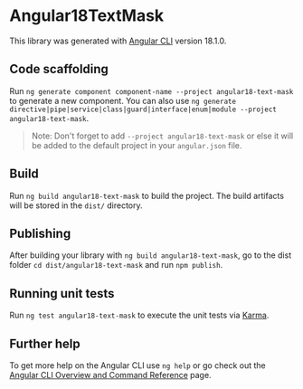 # Angular18TextMask

This library was generated with [Angular CLI](https://github.com/angular/angular-cli) version 18.1.0.

## Code scaffolding

Run `ng generate component component-name --project angular18-text-mask` to generate a new component. You can also use `ng generate directive|pipe|service|class|guard|interface|enum|module --project angular18-text-mask`.
> Note: Don't forget to add `--project angular18-text-mask` or else it will be added to the default project in your `angular.json` file. 

## Build

Run `ng build angular18-text-mask` to build the project. The build artifacts will be stored in the `dist/` directory.

## Publishing

After building your library with `ng build angular18-text-mask`, go to the dist folder `cd dist/angular18-text-mask` and run `npm publish`.

## Running unit tests

Run `ng test angular18-text-mask` to execute the unit tests via [Karma](https://karma-runner.github.io).

## Further help

To get more help on the Angular CLI use `ng help` or go check out the [Angular CLI Overview and Command Reference](https://angular.dev/tools/cli) page.
